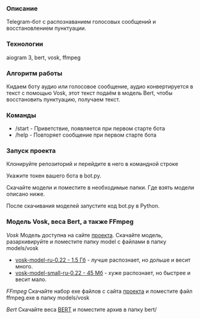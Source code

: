 ### Описание
Telegram-бот с распознаванием голосовых сообщений и восстановлением пунктуации.

### Технологии
aiogram 3, bert, vosk, ffmpeg

### Алгоритм работы
Кидаем боту аудио или голосовое сообщение, аудио конвертируется в текст с помощью Vosk, этот текст подаём в модель Bert, чтобы восстановить пунктуацию, получаем текст.

### Команды
- /start - Приветствие, появляется при первом старте бота
- /help - Повторяет сообщение при первом старте бота

### Запуск проекта

Клонируйте репозиторий и перейдите в него в командной строке

Укажите токен вашего бота в bot.py.

Скачайте модели и поместите в необходимые папки. Где взять модели описано ниже.

После скачивания моделей запустите код bot.py в Python.

### Модель Vosk, веса Bert, а также FFmpeg

*Vosk*
Модель доступна на сайте [проекта](https://alphacephei.com/vosk/models "Vosk - оффлайн-распознавание аудио"). Скачайте модель, разархивируйте и поместите папку model с файлами в папку models/vosk
- [vosk-model-ru-0.22       - 1.5 Гб](https://alphacephei.com/vosk/models/vosk-model-ru-0.22.zip "Модель vosk-model-ru-0.22 - 1.5 Гб") - лучше распознает, но дольше и весит много.
- [vosk-model-small-ru-0.22 - 45 Мб](https://alphacephei.com/vosk/models/vosk-model-small-ru-0.22.zip "Модель vosk-model-small-ru-0.22 - 45 Мб") - хуже распознает, но быстрее и весит мало.

*FFmpeg*
Скачайте набор exe файлов с сайта [проекта](https://ffmpeg.org/download.html "FFmpeg - набор open-source библиотек для конвертирования аудио- и видео в различных форматах.") и поместите файл ffmpeg.exe в папку models/vosk

*Bert*
Скачайте веса [BERT](https://drive.google.com/file/d/190dLqhRjqgNJLKBqz0OxQ3TzxSm5Qbfx/view?usp=sharing) и поместите архив в папку bert/
